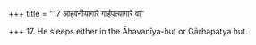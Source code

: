 +++
title = "17 आहवनीयागारे गार्हपत्यागारे वा"

+++
17. He sleeps either in the Āhavanīya-hut or Gārhapatya hut. 

